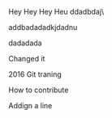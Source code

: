 Hey Hey Hey
Heu
ddadbdaj\


addbadadadkjdadnu


dadadada

Changed it

2016 Git traning


How to contribute



Addign a line

